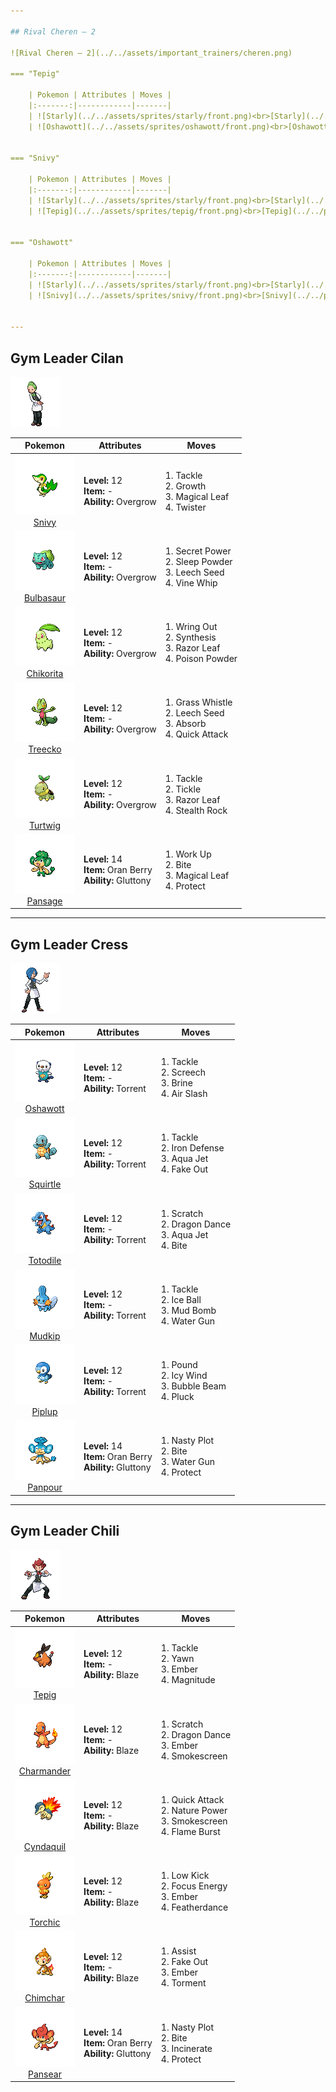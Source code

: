 ```yaml
---

## Rival Cheren – 2

![Rival Cheren – 2](../../assets/important_trainers/cheren.png)

=== "Tepig"

    | Pokemon | Attributes | Moves |
    |:-------:|------------|-------|
    | ![Starly](../../assets/sprites/starly/front.png)<br>[Starly](../../pokemon/starly.md/) |**Level:** 11<br>**Item:** -<br>**Ability:** Keen Eye | 1. —<br>2. —<br>3. —<br>4. — |
    | ![Oshawott](../../assets/sprites/oshawott/front.png)<br>[Oshawott](../../pokemon/oshawott.md/) |**Level:** 12<br>**Item:** Oran Berry<br>**Ability:** Contrary | 1. —<br>2. —<br>3. —<br>4. — |
    

=== "Snivy"

    | Pokemon | Attributes | Moves |
    |:-------:|------------|-------|
    | ![Starly](../../assets/sprites/starly/front.png)<br>[Starly](../../pokemon/starly.md/) |**Level:** 11<br>**Item:** -<br>**Ability:** Keen Eye | 1. —<br>2. —<br>3. —<br>4. — |
    | ![Tepig](../../assets/sprites/tepig/front.png)<br>[Tepig](../../pokemon/tepig.md/) |**Level:** 12<br>**Item:** Oran Berry<br>**Ability:** Vital Spirit | 1. —<br>2. —<br>3. —<br>4. — |
    

=== "Oshawott"

    | Pokemon | Attributes | Moves |
    |:-------:|------------|-------|
    | ![Starly](../../assets/sprites/starly/front.png)<br>[Starly](../../pokemon/starly.md/) |**Level:** 11<br>**Item:** -<br>**Ability:** Keen Eye | 1. —<br>2. —<br>3. —<br>4. — |
    | ![Snivy](../../assets/sprites/snivy/front.png)<br>[Snivy](../../pokemon/snivy.md/) |**Level:** 12<br>**Item:** Oran Berry<br>**Ability:** Adaptability | 1. —<br>2. —<br>3. —<br>4. — |
    

---
```


## Gym Leader Cilan

![Gym Leader Cilan](../../assets/important_trainers/cilan.png)

| Pokemon | Attributes | Moves |
|:-------:|------------|-------|
| ![Snivy](../../assets/sprites/snivy/front.png)<br>[Snivy](../../pokemon/snivy.md/) |**Level:** 12<br>**Item:** -<br>**Ability:** Overgrow | 1. Tackle<br>2. Growth<br>3. Magical Leaf<br>4. Twister |
| ![Bulbasaur](../../assets/sprites/bulbasaur/front.png)<br>[Bulbasaur](../../pokemon/bulbasaur.md/) |**Level:** 12<br>**Item:** -<br>**Ability:** Overgrow | 1. Secret Power<br>2. Sleep Powder<br>3. Leech Seed<br>4. Vine Whip |
| ![Chikorita](../../assets/sprites/chikorita/front.png)<br>[Chikorita](../../pokemon/chikorita.md/) |**Level:** 12<br>**Item:** -<br>**Ability:** Overgrow | 1. Wring Out<br>2. Synthesis<br>3. Razor Leaf<br>4. Poison Powder |
| ![Treecko](../../assets/sprites/treecko/front.png)<br>[Treecko](../../pokemon/treecko.md/) |**Level:** 12<br>**Item:** -<br>**Ability:** Overgrow | 1. Grass Whistle<br>2. Leech Seed<br>3. Absorb<br>4. Quick Attack |
| ![Turtwig](../../assets/sprites/turtwig/front.png)<br>[Turtwig](../../pokemon/turtwig.md/) |**Level:** 12<br>**Item:** -<br>**Ability:** Overgrow | 1. Tackle<br>2. Tickle<br>3. Razor Leaf<br>4. Stealth Rock |
| ![Pansage](../../assets/sprites/pansage/front.png)<br>[Pansage](../../pokemon/pansage.md/) |**Level:** 14<br>**Item:** Oran Berry<br>**Ability:** Gluttony | 1. Work Up<br>2. Bite<br>3. Magical Leaf<br>4. Protect |

---

## Gym Leader Cress

![Gym Leader Cress](../../assets/important_trainers/cress.png)

| Pokemon | Attributes | Moves |
|:-------:|------------|-------|
| ![Oshawott](../../assets/sprites/oshawott/front.png)<br>[Oshawott](../../pokemon/oshawott.md/) |**Level:** 12<br>**Item:** -<br>**Ability:** Torrent | 1. Tackle<br>2. Screech<br>3. Brine<br>4. Air Slash |
| ![Squirtle](../../assets/sprites/squirtle/front.png)<br>[Squirtle](../../pokemon/squirtle.md/) |**Level:** 12<br>**Item:** -<br>**Ability:** Torrent | 1. Tackle<br>2. Iron Defense<br>3. Aqua Jet<br>4. Fake Out |
| ![Totodile](../../assets/sprites/totodile/front.png)<br>[Totodile](../../pokemon/totodile.md/) |**Level:** 12<br>**Item:** -<br>**Ability:** Torrent | 1. Scratch<br>2. Dragon Dance<br>3. Aqua Jet<br>4. Bite |
| ![Mudkip](../../assets/sprites/mudkip/front.png)<br>[Mudkip](../../pokemon/mudkip.md/) |**Level:** 12<br>**Item:** -<br>**Ability:** Torrent | 1. Tackle<br>2. Ice Ball<br>3. Mud Bomb<br>4. Water Gun |
| ![Piplup](../../assets/sprites/piplup/front.png)<br>[Piplup](../../pokemon/piplup.md/) |**Level:** 12<br>**Item:** -<br>**Ability:** Torrent | 1. Pound<br>2. Icy Wind<br>3. Bubble Beam<br>4. Pluck |
| ![Panpour](../../assets/sprites/panpour/front.png)<br>[Panpour](../../pokemon/panpour.md/) |**Level:** 14<br>**Item:** Oran Berry<br>**Ability:** Gluttony | 1. Nasty Plot<br>2. Bite<br>3. Water Gun<br>4. Protect |

---

## Gym Leader Chili

![Gym Leader Chili](../../assets/important_trainers/chili.png)

| Pokemon | Attributes | Moves |
|:-------:|------------|-------|
| ![Tepig](../../assets/sprites/tepig/front.png)<br>[Tepig](../../pokemon/tepig.md/) |**Level:** 12<br>**Item:** -<br>**Ability:** Blaze | 1. Tackle<br>2. Yawn<br>3. Ember<br>4. Magnitude |
| ![Charmander](../../assets/sprites/charmander/front.png)<br>[Charmander](../../pokemon/charmander.md/) |**Level:** 12<br>**Item:** -<br>**Ability:** Blaze | 1. Scratch<br>2. Dragon Dance<br>3. Ember<br>4. Smokescreen |
| ![Cyndaquil](../../assets/sprites/cyndaquil/front.png)<br>[Cyndaquil](../../pokemon/cyndaquil.md/) |**Level:** 12<br>**Item:** -<br>**Ability:** Blaze | 1. Quick Attack<br>2. Nature Power<br>3. Smokescreen<br>4. Flame Burst |
| ![Torchic](../../assets/sprites/torchic/front.png)<br>[Torchic](../../pokemon/torchic.md/) |**Level:** 12<br>**Item:** -<br>**Ability:** Blaze | 1. Low Kick<br>2. Focus Energy<br>3. Ember<br>4. Featherdance |
| ![Chimchar](../../assets/sprites/chimchar/front.png)<br>[Chimchar](../../pokemon/chimchar.md/) |**Level:** 12<br>**Item:** -<br>**Ability:** Blaze | 1. Assist<br>2. Fake Out<br>3. Ember<br>4. Torment |
| ![Pansear](../../assets/sprites/pansear/front.png)<br>[Pansear](../../pokemon/pansear.md/) |**Level:** 14<br>**Item:** Oran Berry<br>**Ability:** Gluttony | 1. Nasty Plot<br>2. Bite<br>3. Incinerate<br>4. Protect |


